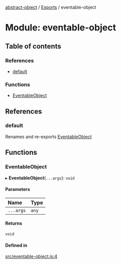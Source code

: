[abstract-object](../README.md) / [Exports](../modules.md) / eventable-object

# Module: eventable-object

## Table of contents

### References

- [default](eventable_object.md#default)

### Functions

- [EventableObject](eventable_object.md#eventableobject)

## References

### default

Renames and re-exports [EventableObject](eventable_object.md#eventableobject)

## Functions

### EventableObject

▸ **EventableObject**(`...args`): `void`

#### Parameters

| Name | Type |
| :------ | :------ |
| `...args` | `any` |

#### Returns

`void`

#### Defined in

[src/eventable-object.js:4](https://github.com/snowyu/abstract-object/blob/a10e79f/src/eventable-object.js#L4)
